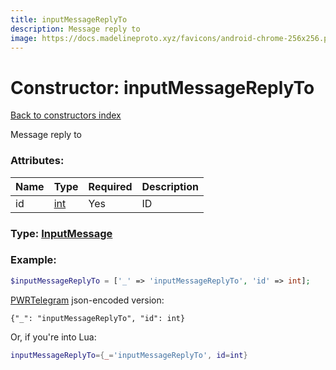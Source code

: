```yaml
---
title: inputMessageReplyTo
description: Message reply to
image: https://docs.madelineproto.xyz/favicons/android-chrome-256x256.png
---
```

# Constructor: inputMessageReplyTo  
[Back to constructors index](index.md)



Message reply to

### Attributes:

| Name     |    Type       | Required | Description |
|----------|---------------|----------|-------------|
|id|[int](../types/int.md) | Yes|ID|



### Type: [InputMessage](../types/InputMessage.md)


### Example:

```php
$inputMessageReplyTo = ['_' => 'inputMessageReplyTo', 'id' => int];
```  

[PWRTelegram](https://pwrtelegram.xyz) json-encoded version:

```
{"_": "inputMessageReplyTo", "id": int}
```


Or, if you're into Lua:

```lua
inputMessageReplyTo={_='inputMessageReplyTo', id=int}

```



